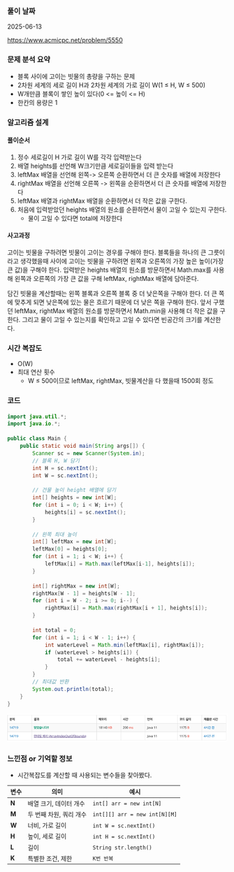 ### 풀이 날짜
2025-06-13

https://www.acmicpc.net/problem/5550

### 문제 분석 요약
- 블록 사이에 고이는 빗물의 총량을 구하는 문제
- 2차원 세계의 세로 길이 H과 2차원 세계의 가로 길이 W(1 ≤ H, W ≤ 500)
-  W개만큼 블록이 쌓인 높이 있다(0 <=  높이 <= H)
- 한칸의 용량은 1
### 알고리즘 설계

#### 풀이순서
1. 정수 세로길이 H 가로 길이 W를 각각 입력받는다
2. 배열 heights를 선언해 W크기만큼 세로길이들을 입력 받는다
3. leftMax 배열을 선언해 왼쪽-> 오른쪽 순환하면서 더 큰 숫자를 배열에 저장한다
4. rightMax 배열을 선언해 오른쪽 -> 왼쪽을 순환하면서 더 큰 숫자를 배열에 저장한다
5. leftMax 배열과 rightMax 배열을 순환하면서 더 작은 값을 구한다.
6. 처음에 입력받았던 heights 배열의 원소를 순환하면서 물이 고일 수 있는지 구한다.
    - 물이 고일 수 있다면 total에 저장한다

#### 사고과정
고이는 빗물을 구하려면 빗물이 고이는 경우를 구해야 한다.  블록들을 하나의 큰 그릇이라고 생각했을때 사이에 고이는 빗물을 구하려면 왼쪽과 오른쪽의 가장 높은 높이(가장 큰 값)을 구해야 한다. 입력받은 heights 배열의 원소를 방문하면서 Math.max를 사용해 왼쪽과 오른쪽의 가장 큰 값을 구해 leftMax, rightMax 배열에 담아준다.

담긴 빗물을 계산할때는 왼쪽 블록과 오른쪽 블록 중 더 낮은쪽을 구해야 한다. 더 큰 쪽에 맞추게 되면 낮은쪽에 있는 물은 흐르기 때문에 더 낮은 쪽을 구해야 한다. 앞서 구했던 leftMax, rightMax 배열의 원소를 방문하면서 Math.min을 사용해 더 작은 값을 구한다. 그리고 물이 고일 수 있는지를 확인하고 고일 수 있다면 빈공간의 크기를 계산한다.

### 시간 복잡도
- O(W)
- 최대 연산 횟수
    - W ≤ 500이므로 leftMax, rightMax, 빗물계산을 다 했을때 1500회 정도


### 코드
```java  
import java.util.*;
import java.io.*;

public class Main {
    public static void main(String args[]) {
        Scanner sc = new Scanner(System.in);
        // 블록 H, W 담기
        int H = sc.nextInt();
        int W = sc.nextInt();

        // 건물 높이 height 배열에 담기
        int[] heights = new int[W];
        for (int i = 0; i < W; i++) {
            heights[i] = sc.nextInt();
        }

        // 왼쪽 최대 높이
        int[] leftMax = new int[W];
        leftMax[0] = heights[0];
        for (int i = 1; i < W; i++) {
            leftMax[i] = Math.max(leftMax[i-1], heights[i]);
        }

        int[] rightMax = new int[W];
        rightMax[W - 1] = heights[W - 1];
        for (int i = W - 2; i >= 0; i--) {
            rightMax[i] = Math.max(rightMax[i + 1], heights[i]);
        }

        int total = 0;
        for (int i = 1; i < W - 1; i++) {
            int waterLevel = Math.min(leftMax[i], rightMax[i]);
            if (waterLevel > heights[i]) {
                total += waterLevel - heights[i];
            }
        }
        // 최대값 반환
        System.out.println(total);
    }
}
```
![b14719](b14719.png)

### 느낀점 or 기억할 정보
- 시간복잡도를 계산할 때 사용되는 변수들을 찾아봤다.

| 변수 | 의미 | 예시 |
|---|---|---|
| **N** | 배열 크기, 데이터 개수 | `int[] arr = new int[N]` |
| **M** | 두 번째 차원, 쿼리 개수 | `int[][] arr = new int[N][M]` |
| **W** | 너비, 가로 길이 | `int W = sc.nextInt()` |
| **H** | 높이, 세로 길이 | `int H = sc.nextInt()` |
| **L** | 길이 | `String str.length()` |
| **K** | 특별한 조건, 제한 | `K번 반복` |